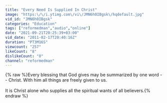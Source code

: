 ```yaml
---
title: "Every Need Is Supplied In Christ"
image: "https:\/\/i.ytimg.com\/vi\/JMN6h0IBgsk\/hqdefault.jpg"
vid_id: "JMN6h0IBgsk"
categories: "Education"
tags: ["reformedman","audio","online"]
date: "2021-09-21T20:25:39+03:00"
vid_date: "2011-02-17T20:40:16Z"
duration: "PT3M16S"
viewcount: "257"
likeCount: "8"
dislikeCount: "0"
channel: "reformedman"
---
```

{% raw %}Every blessing that God gives may be summarized by one word -- Christ. With him all things are freely given to us.<br /><br />It is Christ alone who supplies all the spiritual wants of all believers.{% endraw %}
